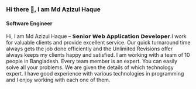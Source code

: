 ### Hi there 👋, I am Md Azizul Haque
#### Software Engineer
Hi, I am Md Azizul Haque – 𝗦𝗲𝗻𝗶𝗼𝗿 𝗪𝗲𝗯 𝗔𝗽𝗽𝗹𝗶𝗰𝗮𝘁𝗶𝗼𝗻 𝗗𝗲𝘃𝗲𝗹𝗼𝗽𝗲𝗿.I work for valuable clients and provide excellent service. Our quick turnaround time always gets the job done efficiently and the Unlimited Revisions offer always keeps my clients happy and satisfied. I am working with a team of 10 people in Bangladesh. Every team member is an expert. You can easily solve all your problems.
We are given the details of which technology expert. I have good experience with various technologies in programming and I enjoy working with each one of them.

